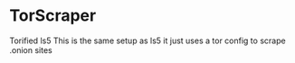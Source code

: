 # TorScraper
Torified ls5
This is the same setup as ls5 it just uses a tor config to scrape .onion sites
